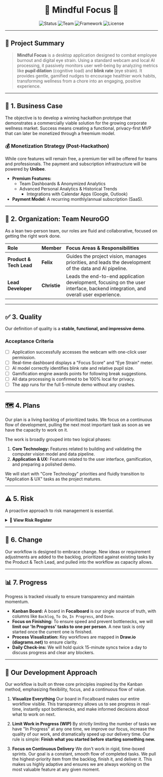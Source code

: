 <div align="center">

# 🧠 Mindful Focus 🧠

</div>

<div align="center">

![Status](https://img.shields.io/badge/Status-In%20Progress-blue?style=for-the-badge)
![Team](https://img.shields.io/badge/Team-NeuroGO-brightgreen?style=for-the-badge)
![Framework](https://img.shields.io/badge/Methodology-Kanban-purple?style=for-the-badge)
![License](https://img.shields.io/badge/License-MIT-green?style=for-the-badge)

</div>

---

## 📄 Project Summary

> **Mindful Focus** is a desktop application designed to combat employee burnout and digital eye strain. Using a standard webcam and local AI processing, it passively monitors user well-being by analyzing metrics like **pupil dilation** (cognitive load) and **blink rate** (eye strain). It provides gentle, gamified nudges to encourage healthier work habits, transforming wellness from a chore into an engaging, positive experience.

---

## 🎯 1. Business Case

The objective is to develop a winning hackathon prototype that demonstrates a commercially viable solution for the growing corporate wellness market. Success means creating a functional, privacy-first MVP that can later be monetized through a freemium model.

### 💰 Monetization Strategy (Post-Hackathon)
While core features will remain free, a premium tier will be offered for teams and professionals. The payment and subscription infrastructure will be powered by **Unibee**.

* **Premium Features:**
    * Team Dashboards & Anonymized Analytics
    * Advanced Personal Analytics & Historical Trends
        * Integrations with Calendar Apps (Google, Outlook)
* **Payment Model:** A recurring monthly/annual subscription (SaaS).

---

## 🏢 2. Organization: Team NeuroGO

As a lean two-person team, our roles are fluid and collaborative, focused on getting the right work done.

| Role | Member | Focus Areas & Responsibilities |
| :--- | :--- | :--- |
| **Product & Tech Lead** | **Felix** | Guides the project vision, manages priorities, and leads the development of the data and AI pipeline. |
| **Lead Developer** | **Christie** | Leads the end-to-end application development, focusing on the user interface, backend integration, and overall user experience. |

---

## ✅ 3. Quality

Our definition of quality is a **stable, functional, and impressive demo**.

### Acceptance Criteria
- [ ] Application successfully accesses the webcam with one-click user permission.
- [ ] Real-time dashboard displays a "Focus Score" and "Eye Strain" meter.
- [ ] AI model correctly identifies blink rate and relative pupil size.
- [ ] Gamification engine awards points for following break suggestions.
- [ ] All data processing is confirmed to be 100% local for privacy.
- [ ] The app runs for the full 5-minute demo without any crashes.

---

## 🗺️ 4. Plans

Our plan is a living backlog of prioritized tasks. We focus on a continuous flow of development, pulling the next most important task as soon as we have the capacity to work on it.

The work is broadly grouped into two logical phases:

1.  **Core Technology:** Features related to building and validating the computer vision model and data pipeline.
2.  **Application & UX:** Features related to the user interface, gamification, and preparing a polished demo.

We will start with "Core Technology" priorities and fluidly transition to "Application & UX" tasks as the project matures.

---

## ⚠️ 5. Risk

A proactive approach to risk management is essential.

<details>
<summary><strong>🚨 View Risk Register</strong></summary>

| Risk ID | Risk Description | Response Plan |
| ------- | ---------------------------------------------- | -------------------------------------------------------------------------- |
| **R01** | Inaccurate AI readings due to variable lighting. | Implement a simple, one-time calibration step on app startup.              |
| **R02** | High CPU usage slows down the user's computer. | Optimize frame processing rate to once every 2 seconds instead of continuously. |
| **R03** | Unplanned work distracts from the main goal. | New ideas are added to the backlog and prioritized. We will complete current work before starting new tasks. |

</details>

---

## 🔄 6. Change

Our workflow is designed to embrace change. New ideas or requirement adjustments are added to the backlog, prioritized against existing tasks by the Product & Tech Lead, and pulled into the workflow as capacity allows.

---

## 📊 7. Progress

Progress is tracked visually to ensure transparency and maintain momentum.

* **Kanban Board:** A board in **Focalboard** is our single source of truth, with columns like `Backlog`, `To Do`, `In Progress`, and `Done`.
* **Focus on Finishing:** To ensure speed and prevent bottlenecks, we will **limit our 'In Progress' tasks to one per person**. A new task is only started once the current one is finished.
* **Process Visualization:** Key workflows are mapped in **Draw.io (diagrams.net)** to ensure clarity.
* **Daily Check-ins:** We will hold quick 15-minute syncs twice a day to discuss progress and clear any blockers.

---

## 🌊 Our Development Approach

Our workflow is built on three core principles inspired by the Kanban method, emphasizing flexibility, focus, and a continuous flow of value.

1.  **Visualize Everything**
    Our board in Focalboard makes our entire workflow visible. This transparency allows us to see progress in real-time, instantly spot bottlenecks, and make informed decisions about what to work on next.

2.  **Limit Work in Progress (WIP)**
    By strictly limiting the number of tasks we have "In Progress" at any one time, we improve our focus, increase the quality of our work, and dramatically speed up our delivery time. Our rule is simple: **Finish what you started before starting something new.**

3.  **Focus on Continuous Delivery**
    We don't work in rigid, time-boxed sprints. Our goal is a constant, smooth flow of completed tasks. We pull the highest-priority item from the backlog, finish it, and deliver it. This makes us highly adaptive and ensures we are always working on the most valuable feature at any given moment.